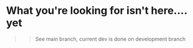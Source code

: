 # What you're looking for isn't here.... yet
>> See main branch, current dev is done on development branch
